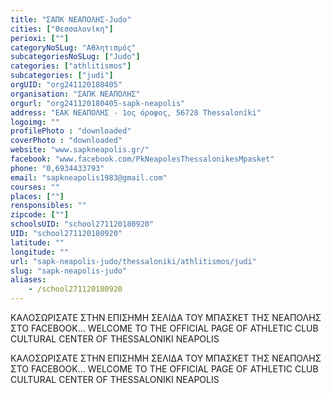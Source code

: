 ```yaml
---
title: "ΣΑΠΚ ΝΕΑΠΟΛΗΣ-Judo"
cities: ["Θεσσαλονίκη"]
perioxi: [""]
categoryNoSLug: "Αθλητισμός"
subcategoriesNoSLug: ["Judo"]
categories: ["athlitismos"]
subcategories: ["judi"]
orgUID: "org241120180405"
organisation: "ΣΑΠΚ ΝΕΑΠΟΛΗΣ"
orgurl: "org241120180405-sapk-neapolis"
address: "ΕΑΚ ΝΕΑΠΟΛΗΣ - 1ος όροφος, 56728 Thessaloníki"
logoimg: ""
profilePhoto : "downloaded"
coverPhoto : "downloaded"
website: "www.sapkneapolis.gr/"
facebook: "www.facebook.com/PkNeapolesThessalonikesMpasket"
phone: "0,6934433793"
email: "sapkneapolis1983@gmail.com"
courses: ""
places: [""]
rensponsibles: ""
zipcode: [""]
schoolsUID: "school271120180920"
UID: "school271120180920"
latitude: ""
longitude: ""
url: "sapk-neapolis-judo/thessaloniki/athlitismos/judi"
slug: "sapk-neapolis-judo"
aliases:
    - /school271120180920
---
```



ΚΑΛΟΣΩΡΙΣΑΤΕ ΣΤΗΝ ΕΠΙΣΗΜΗ ΣΕΛΙΔΑ ΤΟΥ ΜΠΑΣΚΕΤ ΤΗΣ ΝΕΑΠΟΛΗΣ ΣΤΟ FACEBOOK... WELCOME TO THE OFFICIAL PAGE OF ATHLETIC CLUB CULTURAL CENTER OF THESSALONIKI NEAPOLIS

ΚΑΛΟΣΩΡΙΣΑΤΕ ΣΤΗΝ ΕΠΙΣΗΜΗ ΣΕΛΙΔΑ ΤΟΥ ΜΠΑΣΚΕΤ ΤΗΣ ΝΕΑΠΟΛΗΣ ΣΤΟ FACEBOOK... WELCOME TO THE OFFICIAL PAGE OF ATHLETIC CLUB CULTURAL CENTER OF THESSALONIKI NEAPOLIS